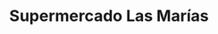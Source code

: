 ---
title: "Supermercado Las Marías"
url: /puerto-viejo/supermercado-las-marias/
shop: supermercado
---